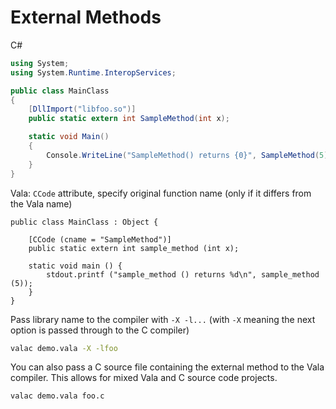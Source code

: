 # External Methods

C#

```csharp
using System;
using System.Runtime.InteropServices;

public class MainClass
{
    [DllImport("libfoo.so")]
    public static extern int SampleMethod(int x);

    static void Main()
    {
        Console.WriteLine("SampleMethod() returns {0}", SampleMethod(5));
    }
}
```

Vala: `CCode` attribute, specify original function name (only if it
differs from the Vala name)

```vala
public class MainClass : Object {

    [CCode (cname = "SampleMethod")]
    public static extern int sample_method (int x);

    static void main () {
        stdout.printf ("sample_method () returns %d\n", sample_method (5));
    }
}
```

Pass library name to the compiler with `-X -l...` (with `-X` meaning the
next option is passed through to the C compiler)

```bash
valac demo.vala -X -lfoo
```

You can also pass a C source file containing the external method to the
Vala compiler. This allows for mixed Vala and C source code projects.

```bash
valac demo.vala foo.c
```
